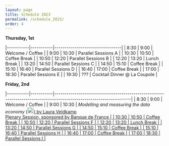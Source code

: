 ```yaml
---
layout: page
title: Schedule 2023
permalink: /schedule_2023/
order: 4
---
```



__Thursday, 1st__

|-----------|-----------|---------------------------------|
| 8:30	    | 9:00	    | Welcome / Coffee	              |
| 9:00	    | 10:30     |	Parallel Sessions A	          |
| 10:30	    | 10:50     |	Coffee Break	              |
| 10:50	    | 12:20     |	Parallel Sessions B	          |
| 12:20	    | 13:20     |	Lunch Break	                  |
| 13:20	    | 14:50     |	Parallel Sessions C	          |
| 14:50	    | 15:10     |	Coffee Break	              |
| 15:10	    | 16:40     |	Parallel Sessions D	          |
| 16:40	    | 17:00     |	Coffee Break	              |
| 17:00	    | 18:30     |	Parallel Sessions E	          |
| 19:30     | ???       | Cocktail Dinner @ La Coupole    |

__Friday, 2nd__

|-----------|-----------|--------------------------------------------------------------------------------------------------------------------|
| 8:30	    | 9:00	    | Welcome / Coffee	                                                                                                 |
| 9:00	    | 10:30     | *Modelling and measuring the data economy* (<a href="https://plenary.t2m.network"><img src="../assets/zoom_icon.png" height="20px">) by Laura Veldkamp <br>Plenary Session, sponsored by Banque de France     |
| 10:30	    | 10:50     |	                    Coffee Break	                                                                             |
| 10:50	    | 12:20     |	                    Parallel Sessions F	                                                                         |
| 12:20	    | 13:20     |	                    Lunch Break	                                                                                 |
| 13:20	    | 14:50     |	                    Parallel Sessions G	                                                                         |
| 14:50	    | 15:10     |	                    Coffee Break	                                                                             |
| 15:10	    | 16:40     |	                    Parallel Sessions H	                                                                         |
| 16:40	    | 17:00     |	                    Coffee Break	                                                                             |
| 17:00	    | 18:30     |	                    Parallel Sessions I	                                                                         |